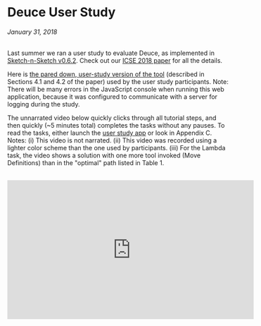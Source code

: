 # Deuce User Study

*January 31, 2018* <br><br>

Last summer we ran a user study to evaluate Deuce, as implemented in
[Sketch-n-Sketch v0.6.2][v062]. Check out our [ICSE 2018 paper][ICSEpaper]
for all the details.

Here is [the pared down, user-study version of the tool][userstudyversion]
(described in Sections 4.1 and 4.2 of the paper) used by the user study
participants. Note: There will be many errors in the JavaScript console when
running this web application, because it was configured to communicate with a
server for logging during the study.

The unnarrated video below quickly clicks through all tutorial
steps, and then quickly (~5 minutes total) completes the
tasks without any pauses. To read the tasks, either launch
the [user study app][userstudyversion] or look in Appendix C.
Notes: (i) This video is not narrated.
(ii) This video was recorded using a lighter color scheme
than the one used by participants.
(iii) For the Lambda task, the video shows a solution with one
more tool invoked (Move Definitions) than in the "optimal"
path listed in Table 1.

<br>

<center>

<iframe width="560" height="315" frameborder="0" allow="autoplay; encrypted-media" allowfullscreen="allowfullscreen"
  src="https://www.youtube.com/embed/N5QcbCKm1I0"
></iframe>

[v062]: ../releases/v0.6.2/index.html
[userstudyversion]: ../releases/v0.6.2-user-study/index.html
[ICSEpaper]: https://arxiv.org/abs/1707.00015
